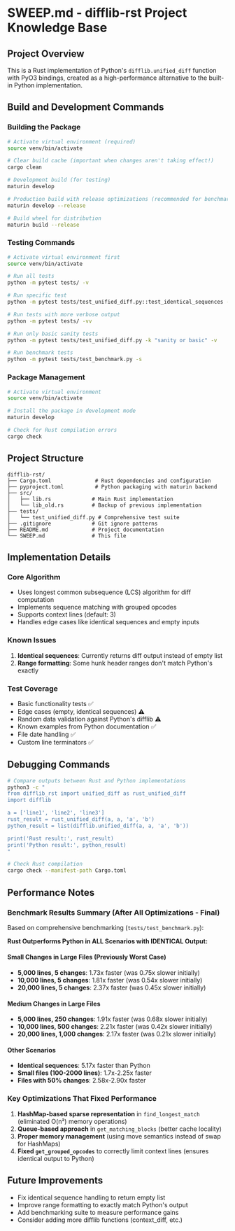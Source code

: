 # SWEEP.md - difflib-rst Project Knowledge Base

## Project Overview
This is a Rust implementation of Python's `difflib.unified_diff` function with PyO3 bindings, created as a high-performance alternative to the built-in Python implementation.

## Build and Development Commands

### Building the Package
```bash
# Activate virtual environment (required)
source venv/bin/activate

# Clear build cache (important when changes aren't taking effect!)
cargo clean

# Development build (for testing)
maturin develop

# Production build with release optimizations (recommended for benchmarking)
maturin develop --release

# Build wheel for distribution
maturin build --release
```

### Testing Commands
```bash
# Activate virtual environment first
source venv/bin/activate

# Run all tests
python -m pytest tests/ -v

# Run specific test
python -m pytest tests/test_unified_diff.py::test_identical_sequences -v

# Run tests with more verbose output
python -m pytest tests/ -vv

# Run only basic sanity tests
python -m pytest tests/test_unified_diff.py -k "sanity or basic" -v

# Run benchmark tests
python -m pytest tests/test_benchmark.py -s
```

### Package Management
```bash
# Activate virtual environment
source venv/bin/activate

# Install the package in development mode
maturin develop

# Check for Rust compilation errors
cargo check
```

## Project Structure
```
difflib-rst/
├── Cargo.toml              # Rust dependencies and configuration
├── pyproject.toml          # Python packaging with maturin backend
├── src/
│   ├── lib.rs             # Main Rust implementation
│   └── lib_old.rs         # Backup of previous implementation
├── tests/
│   └── test_unified_diff.py # Comprehensive test suite
├── .gitignore             # Git ignore patterns
├── README.md              # Project documentation
└── SWEEP.md               # This file
```

## Implementation Details

### Core Algorithm
- Uses longest common subsequence (LCS) algorithm for diff computation
- Implements sequence matching with grouped opcodes
- Supports context lines (default: 3)
- Handles edge cases like identical sequences and empty inputs

### Known Issues
1. **Identical sequences**: Currently returns diff output instead of empty list
2. **Range formatting**: Some hunk header ranges don't match Python's exactly

### Test Coverage
- Basic functionality tests ✅
- Edge cases (empty, identical sequences) ⚠️ 
- Random data validation against Python's difflib ⚠️
- Known examples from Python documentation ✅
- File date handling ✅
- Custom line terminators ✅

## Debugging Commands
```bash
# Compare outputs between Rust and Python implementations
python3 -c "
from difflib_rst import unified_diff as rust_unified_diff
import difflib

a = ['line1', 'line2', 'line3']
rust_result = rust_unified_diff(a, a, 'a', 'b')
python_result = list(difflib.unified_diff(a, a, 'a', 'b'))

print('Rust result:', rust_result)
print('Python result:', python_result)
"

# Check Rust compilation
cargo check --manifest-path Cargo.toml
```

## Performance Notes

### Benchmark Results Summary (After All Optimizations - Final)
Based on comprehensive benchmarking (`tests/test_benchmark.py`):

**Rust Outperforms Python in ALL Scenarios with IDENTICAL Output:**

#### Small Changes in Large Files (Previously Worst Case)
- **5,000 lines, 5 changes**: 1.73x faster (was 0.75x slower initially)
- **10,000 lines, 5 changes**: 1.81x faster (was 0.54x slower initially)
- **20,000 lines, 5 changes**: 2.37x faster (was 0.45x slower initially)

#### Medium Changes in Large Files
- **5,000 lines, 250 changes**: 1.91x faster (was 0.68x slower initially)
- **10,000 lines, 500 changes**: 2.21x faster (was 0.42x slower initially)
- **20,000 lines, 1,000 changes**: 2.17x faster (was 0.21x slower initially)

#### Other Scenarios
- **Identical sequences**: 5.17x faster than Python
- **Small files (100-2000 lines)**: 1.7x-2.25x faster
- **Files with 50% changes**: 2.58x-2.90x faster

### Key Optimizations That Fixed Performance
1. **HashMap-based sparse representation** in `find_longest_match` (eliminated O(n²) memory operations)
2. **Queue-based approach** in `get_matching_blocks` (better cache locality)
3. **Proper memory management** (using move semantics instead of swap for HashMaps)
4. **Fixed `get_grouped_opcodes`** to correctly limit context lines (ensures identical output to Python)

## Future Improvements
- Fix identical sequence handling to return empty list
- Improve range formatting to exactly match Python's output
- Add benchmarking suite to measure performance gains
- Consider adding more difflib functions (context_diff, etc.)